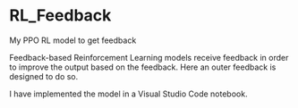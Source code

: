 # RL_Feedback
My PPO RL model to get feedback

Feedback-based Reinforcement Learning models receive feedback in order to improve the output based on the feedback. Here an outer feedback is designed to do so.

I have implemented the model in a Visual Studio Code notebook.

